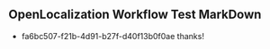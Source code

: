 ## OpenLocalization Workflow Test MarkDown
* fa6bc507-f21b-4d91-b27f-d40f13b0f0ae thanks!

<!--HONumber=Aug16_HO3-->


